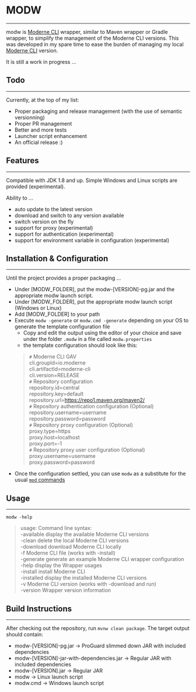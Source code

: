 # MODW
---

modw is [Moderne CLI](https://docs.moderne.io/user-documentation/moderne-cli) wrapper, similar to Maven wrapper or Gradle wrapper, to simplify the management of the Moderne CLI versions.
This was developed in my spare time to ease the burden of managing my local [Moderne CLI](https://docs.moderne.io/user-documentation/moderne-cli) version. 

It is still a work in progress ...

## Todo

---
Currently, at the top of my list:

- Proper packaging and release management (with the use of semantic versionning)
- Proper PR management
- Better and more tests
- Launcher script enhancement
- An official release :)

## Features

---

Compatible with JDK 1.8 and up.
Simple Windows and Linux scripts are provided (experimental).

Ability to ...
- auto update to the latest version
- download and switch to any version available
- switch version on the fly
- support for proxy (experimental)
- support for authentication (experimental)
- support for environment variable in configuration (experimental)

## Installation & Configuration

---
Until the project provides a proper packaging ...

- Under [MODW_FOLDER], put the modw-[VERSION]-pg.jar and the appropriate modw launch script.
- Under [MODW_FOLDER], put the appropriate modw launch script (Windows or Linux)
- Add [MODW_FOLDER] to your path
- Execute `modw -generate` or  `modw.cmd -generate` depending on your OS to generate the template configuration file
  - Copy and edit the output using the editor of your choice and save under the folder `.modw` in a file called `modw.properties`
  - the template configuration should look like this:
  > `#` Moderne CLI GAV <br>
  cli.groupId=io.moderne <br>
  cli.artifactId=moderne-cli <br>
  cli.version=RELEASE <br>
  `#` Repository configuration <br>
  repository.id=central <br>
  repository.key=default <br>
  repository.url=https://repo1.maven.org/maven2/ <br>
  `#` Repository authentication configuration (Optional) <br>
  repository.username=username <br>
  repository.password=password <br>
  `#` Repository proxy configuration (Optional) <br>
  proxy.type=https <br>
  proxy.host=localhost <br>
  proxy.port=-1 <br>
  `#` Repository proxy user configuration (Optional) <br>
  proxy.username=username <br>
  proxy.password=password <br>
- Once the configuration settled, you can use `modw` as a substitute for the usual [`mod` commands](https://docs.moderne.io/user-documentation/moderne-cli/cli-reference) 

## Usage

---
`modw -help`
> usage: Command line syntax: <br>
-available     display the available Moderne CLI versions<br>
-clean         delete the local Moderne CLI versions<br>
-download      download Moderne CLI locally<br>
-f <file>      Moderne CLI file (works with -install)<br>
-generate      generate an example Moderne CLI wrapper configuration<br>
-help          display the Wrapper usages<br>
-install       install Moderne CLI<br>
-installed     display the installed Moderne CLI versions<br>
-v <version>   Moderne CLI version (works with -download and run)<br>
-version       Wrapper version information<br>


## Build Instructions

---
After checking out the repository, run `mvnw clean package`. The target output should contain:
- modw-[VERSION]-pg.jar &rarr; ProGuard slimmed down JAR with included dependencies
- modw-[VERSION]-jar-with-dependencies.jar &rarr; Regular JAR with included dependencies
- modw-[VERSION].jar &rarr; Regular JAR
- modw &rarr; Linux launch script 
- modw.cmd &rarr; Windows launch script
